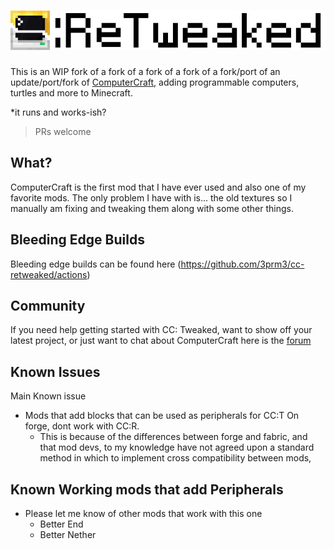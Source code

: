 # ![CC: ReTweaked](logo.png)
This is an WIP fork of a fork of a fork of a fork of a fork/port of an update/port/fork of [ComputerCraft](https://github.com/dan200/ComputerCraft), adding programmable computers,
turtles and more to Minecraft.

*it runs and works-ish?

>PRs welcome

## What?
ComputerCraft is the first mod that I have ever used and also one of my favorite mods.
The only problem I have with is... the old textures so I manually am fixing and tweaking them along with some other things.


## Bleeding Edge Builds
Bleeding edge builds can be found here (https://github.com/3prm3/cc-retweaked/actions)

## Community
If you need help getting started with CC: Tweaked, want to show off your latest project, or just want to chat about
ComputerCraft here is the [forum](https://forums.computercraft.cc/) 

## Known Issues
Main Known issue
* Mods that add blocks that can be used as peripherals for CC:T On forge, dont work with CC:R.
	* This is because of the differences between forge and fabric, and that mod devs, to my knowledge have not agreed upon a standard method in which to implement cross compatibility between mods,

## Known Working mods that add Peripherals
* Please let me know of other mods that work with this one
	* Better End
	* Better Nether
